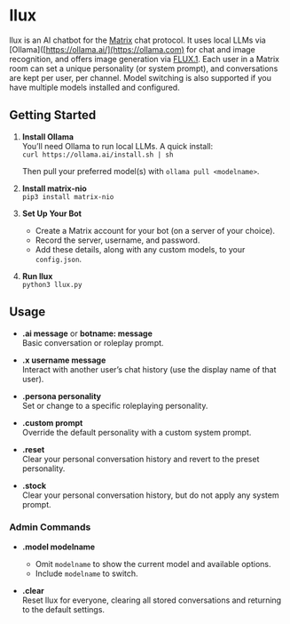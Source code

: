 # llux

llux is an AI chatbot for the [Matrix](https://matrix.org/) chat protocol. It uses local LLMs via [Ollama]([https://ollama.ai/](https://ollama.com) for chat and image recognition, and offers image generation via [FLUX.1](https://github.com/black-forest-labs/flux). Each user in a Matrix room can set a unique personality (or system prompt), and conversations are kept per user, per channel. Model switching is also supported if you have multiple models installed and configured.

## Getting Started

1. **Install Ollama**  
   You’ll need Ollama to run local LLMs. A quick install:  
   `curl https://ollama.ai/install.sh | sh`

   Then pull your preferred model(s) with `ollama pull <modelname>`.

2. **Install matrix-nio**  
   `pip3 install matrix-nio`

3. **Set Up Your Bot**

   - Create a Matrix account for your bot (on a server of your choice).
   - Record the server, username, and password.
   - Add these details, along with any custom models, to your `config.json`.

4. **Run llux**  
   `python3 llux.py`

## Usage

- **.ai message** or **botname: message**  
  Basic conversation or roleplay prompt.

- **.x username message**  
  Interact with another user’s chat history (use the display name of that user).

- **.persona personality**  
  Set or change to a specific roleplaying personality.

- **.custom prompt**  
  Override the default personality with a custom system prompt.

- **.reset**  
  Clear your personal conversation history and revert to the preset personality.

- **.stock**  
  Clear your personal conversation history, but do not apply any system prompt.

### Admin Commands

- **.model modelname**

  - Omit `modelname` to show the current model and available options.
  - Include `modelname` to switch.

- **.clear**  
  Reset llux for everyone, clearing all stored conversations and returning to the default settings.
